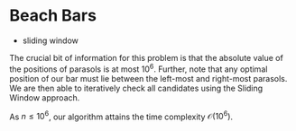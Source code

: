 # Beach Bars

* sliding window

The crucial bit of information for this problem is that the absolute value of the positions of parasols is at most $10^6$. Further, note that any optimal position of our bar must lie between the left-most and right-most parasols. We are then able to iteratively check all candidates using the Sliding Window approach.

As $n \leq 10^6$, our algorithm attains the time complexity $\mathcal{O}(10^6)$.
